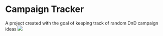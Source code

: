 # Campaign Tracker
A project created with the goal of keeping track of random DnD campaign ideas
![](https://app.travis-ci.com/mido3801/campaignTracker.svg?branch=main)
